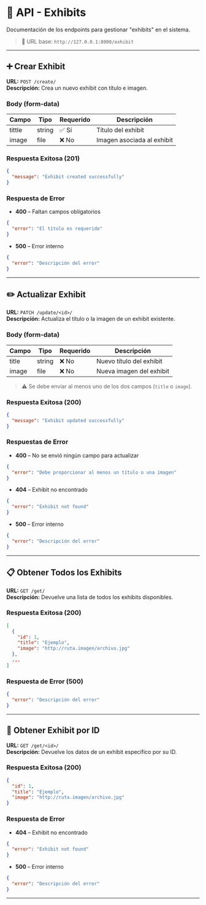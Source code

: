 # 📄 API - Exhibits

Documentación de los endpoints para gestionar "exhibits" en el sistema.

> 🧩 URL base: `http://127.0.0.1:8000/exhibit`

---

## ➕ Crear Exhibit

**URL:** `POST /create/`  
**Descripción:** Crea un nuevo exhibit con título e imagen.

### Body (form-data)

| Campo  | Tipo     | Requerido | Descripción                     |
|--------|----------|-----------|---------------------------------|
| tittle | string   | ✅ Sí      | Título del exhibit              |
| image  | file     | ❌ No      | Imagen asociada al exhibit      |

### Respuesta Exitosa (201)

```json
{
  "message": "Exhibit created successfully"
}
```

### Respuesta de Error

- **400** – Faltan campos obligatorios

```json
{
  "error": "El título es requerido"
}
```

- **500** – Error interno

```json
{
  "error": "Descripción del error"
}
```

---

## ✏️ Actualizar Exhibit

**URL:** `PATCH /update/<id>/`  
**Descripción:** Actualiza el título o la imagen de un exhibit existente.

### Body (form-data)

| Campo  | Tipo   | Requerido | Descripción                        |
|--------|--------|-----------|------------------------------------|
| title  | string | ❌ No      | Nuevo título del exhibit           |
| image  | file   | ❌ No      | Nueva imagen del exhibit           |

> ⚠️ Se debe enviar al menos uno de los dos campos (`title` o `image`).

### Respuesta Exitosa (200)

```json
{
  "message": "Exhibit updated successfully"
}
```

### Respuestas de Error

- **400** – No se envió ningún campo para actualizar

```json
{
  "error": "Debe proporcionar al menos un título o una imagen"
}
```

- **404** – Exhibit no encontrado

```json
{
  "error": "Exhibit not found"
}
```

- **500** – Error interno

```json
{
  "error": "Descripción del error"
}
```

---

## 📋 Obtener Todos los Exhibits

**URL:** `GET /get/`  
**Descripción:** Devuelve una lista de todos los exhibits disponibles.

### Respuesta Exitosa (200)

```json
[
  {
    "id": 1,
    "title": "Ejemplo",
    "image": "http://ruta.imagen/archivo.jpg"
  },
  ...
]
```

### Respuesta de Error (500)

```json
{
  "error": "Descripción del error"
}
```

---

## 🔎 Obtener Exhibit por ID

**URL:** `GET /get/<id>/`  
**Descripción:** Devuelve los datos de un exhibit específico por su ID.

### Respuesta Exitosa (200)

```json
{
  "id": 1,
  "title": "Ejemplo",
  "image": "http://ruta.imagen/archivo.jpg"
}
```

### Respuesta de Error

- **404** – Exhibit no encontrado

```json
{
  "error": "Exhibit not found"
}
```

- **500** – Error interno

```json
{
  "error": "Descripción del error"
}
```

---